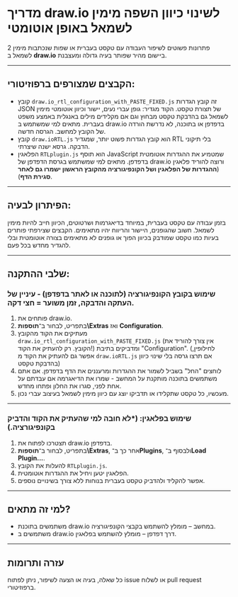 # מדריך draw.io לשינוי כיוון השפה מימין לשמאל באופן אוטומטי

2 פתרונות פשוטים לשיפור העבודה עם טקסט בעברית או שפות שנכתבות מימין לשמאל ב **draw.io** ביישום מהיר שפותר בעיה גדולה ומעצבנת.



---

## הקבצים שמצורפים ברפוזיטורי:

- קובץ `draw.io_rtl_configuration_with_PASTE_FIXED.js` זה קובץ הגדרות JSON של תצורת טקסט. הקוד מגדיר: גופן עברי נעים, יישור וכיוון אוטומטי מימין לשמאל גם בהדבקת טקסט מבחוץ וגם אם מקלידים מילים באנגלית באמצע משפט בעברית. מתאים למי שמשתמש ב draw.io בדפדפן או בתוכנה, לא נדרשת הורדה של הקובץ למחשב. הגרסה חדשה.
- קובץ `draw.ioRTL.js` הוא קובץ הגדרות פשוט יותר, שמגדיר RTL בלי תיקוני הדבקה. גרסא ישנה שיצרתי.
- הפלאגין `RTLplugin.js` הוא תוסף JavaScript שמטמיע את ההגדרות אוטומטית בדפדפן. מתאים למי שמשתמש בגרסת הדפדפן של draw.io ורוצה להוריד פלאגין (**ההגדרות של הפלאגין ושל הקונפיגורציה מהקובץ הראשון ישמרו גם לאחר סגירת הדף**).

---

## הפיתרון לבעיה:

בזמן עבודה עם טקסט בעברית, במיוחד בדיאגרמות ושרטוטים, הכיוון חייב להיות מימין לשמאל. חשוב שהגופנים, היישור והריווח יהיו מתאימים. הקבצים שצירפתי פותרים בעיות כמו טקסט שמודבק בכיוון הפוך או גופנים לא מתאימים בצורה אוטומטית ובלי להגדיר מחדש בכל פעם.

---

## שלבי ההתקנה:

### שימוש בקובץ הקונפיגורציה (לתוכנה או לאתר בדפדפן) - עיניין של העתקה והדבקה, זמן משוער = חצי דקה.

1. פותחים את draw.io.
2. בתפריט, לבחור ב־**תוספות\Extras** ואז **Configuration**.
3. מעתיקים את הקוד  מהקובץ `draw.io_rtl_configuration_with_PASTE_FIXED.js` (אין צורך להוריד את הקובץ. רק להעתיק את הקוד!) ומדביקים בתיבת "Configuration".   (לחילופין, אפשר גם להעתיק את הקוד מ `draw.ioRTL.js` אם תרצו גרסה בלי שינוי כיוון בהדבקת טקסט) 
4. לוחצים "החל" בשביל לשמור את ההגדרות ומרעננים את הדף בדפדפן. אם אתם משתמשים בתוכנה מותקנת על המחשב - שמרו את הדיאגרמה אם עבדתם על אחת לפני, סגרו את החלון ופתחו מחדש.
5. מעכשיו, כל טקסט שתקלידו או תדביקו יוצג עם כיוון מימין לשמאל בעיצוב עברי נכון.

---

### שימוש בפלאגין:   (*לא חובה למי שהעתיק את הקוד והדביק בקונפיגורציה.)

1. תצטרכו לפתוח את draw.io בדפדפן.
2. בתפריט, לבחור ב־**תוספות\Extras**, אחר כך ב־**Plugins**, ולבסוף ב־**Load Plugin...**.
3. להעלות את הקובץ `RTLplugin.js`.
4. הפלאגין יטען ויחיל את ההגדרות אוטומטית.
5. אפשר להקליד ולהדביק טקסט בעברית בנוחות ללא צורך בשינויים נוספים.

---

## למי זה מתאים?

- משתמשים בתוכנת draw.io במחשב – מומלץ להשתמש בקבצי הקונפיגורציה.
- משתמשים ב draw.io דרך דפדפן – מומלץ להשתמש בפלאגין.

---

## עזרה ותרומות

כל שאלה, בעיה או הצעה לשיפור, ניתן לפתוח issue או לשלוח pull request ברפוזיטורי.
